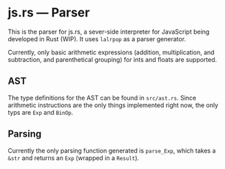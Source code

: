 js.rs — Parser
==============

This is the parser for js.rs, a sever-side interpreter for JavaScript being developed in Rust (WIP). It uses `lalrpop` as a parser generator.

Currently, only basic arithmetic expressions (addition, multiplication, and subtraction, and parenthetical grouping) for ints and floats are supported.

AST
---

The type definitions for the AST can be found in `src/ast.rs`. Since arithmetic instructions are the only things implemented right now, the only typs are `Exp` and `BinOp`.

Parsing
-------

Currently the only parsing function generated is `parse_Exp`, which takes a `&str` and returns an `Exp` (wrapped in a `Result`).
